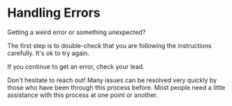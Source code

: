 # Handling Errors

Getting a weird error or something unexpected?

The first step is to double-check that you are following the instructions carefully. It's ok to try again.

If you continue to get an error, check your lead.

Don't hesitate to reach out! Many issues can be resolved very quickly by those who have been through this process before. Most people need a little assistance with this process at one point or another.
